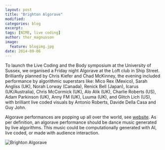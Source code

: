```yaml
---
layout: post
title: "Brighton Algorave"
modified:
categories: blog
excerpt:
tags: [NIME, live coding]
author: thor_magnusson
image:
  feature: blogimg.jpg
date: 2014-09-06
---
```


To launch the Live Coding and the Body symposium at the University of Sussex, we organised a Friday night Algorave at the Loft club in Ship Street. Brilliantly planned by Chris Kiefer and Chad McKinney, the evening included performance by algorithmic superstars like: Mico Rex (Mexico), Sarah Angliss (UK), Norah Lorway (Canada), Renick Bell (Japan), Icarus (UK/Australia), Chris McCormick (UK), Alo Alik (UK), Charlie Roberts (US), Adam Parkinson (UK), Anny FM (UK), Luuma (UK), and Glitch Lich (US), with brilliant live coded visuals by Antonio Roberts, Davide Della Casa and Guy John.

Algorave performances are popping up all over the world, see [website](http://algorave.com/). As per definition, an algorave performance should be dance music generated by live algorithms. This music could be computationally generated with AI, live coded, or made with audience interaction.


![Brighton Algorave]( {{site.url}}/images/brighton_algorave.png)
